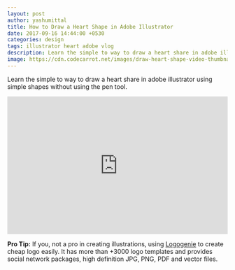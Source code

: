 ```yaml
---
layout: post
author: yashumittal
title: How to Draw a Heart Shape in Adobe Illustrator
date: 2017-09-16 14:44:00 +0530
categories: design
tags: illustrator heart adobe vlog
description: Learn the simple to way to draw a heart share in adobe illustrator using simple shapes without using the pen tool.
image: https://cdn.codecarrot.net/images/draw-heart-shape-video-thumbnail.jpg
---
```


Learn the simple to way to draw a heart share in adobe illustrator using simple shapes without using the pen tool.

<iframe width="100%" height="315" src="https://www.youtube.com/embed/QDbzZu8l1pM?rel=0" frameborder="0" allow="autoplay; encrypted-media" allowfullscreen></iframe>

**Pro Tip:** If you, not a pro in creating illustrations, using [Logogenie](https://www.logogenie.fr/) to create cheap logo easily. It has more than +3000 logo templates and provides social network packages, high definition JPG, PNG, PDF and vector files.
